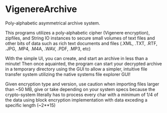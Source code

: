 # VigenereArchive

Poly-alphabetic asymmetrical archive system. 

This programs utilizes a poly-alphabetic cipher (Vigenere encryption), zipfiles, and String IO instances to secure small volumes of text files and other bits of data such as rich text documents and files (.XML, .TXT, .RTF, .JPG, .MP4, .M4A, .WAV, .PDF, .MP3, etc)

With the simple UI, you can create, and start an archive in less than a minute! Then once aquainted, the program can start your decrypted archive in a temporary directory using the GUI to allow a simpler, intuitive file transfer system utilizing the native systems file explorer GUI! 

Given encryption type and version, use caution when importing files larger than ~50 MB, give or take depending on your system specs because the crypto-system literally has to process every char with a minimum of 1/4 of the data using block encryption implementation with data exceding a specific length (~2**15) 
